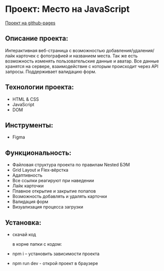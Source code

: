 # Проект: Место на JavaScript

[Проект на github-pages](https://pavelbodrenkov.github.io/mesto/)

## Описание проекта:
Интерактивная веб-страница с возможностью добавления/удаления/лайк карточек с фотографией и названием места. Так же есть возможность изменять пользовательские данные и аватар. Все данные хранятся на сервере, взаимодействие с которым происходит через API запросы. Поддерживает валидацию форм.

## Технологии проекта:
- HTML & CSS
- JavaScript
- DOM

## Инструменты:
- Figma

## Функциональность:
- Файловая структура проекта по правилам Nested БЭМ
- Grid Layout и Flex-вёрстка
- Адаптивность
- Все ссылки реагируют при наведении
- Лайк карточки
- Плавное открытие и закрытие попапов
- Возможность добавлять и удалять карточки
- Валидация форм
- Визуализация процесса загрузки

## Установка:
- скачай код

  в корне папки с кодом:

- npm i – установить зависимости проекта

- npm run dev - открой проект в браузере
